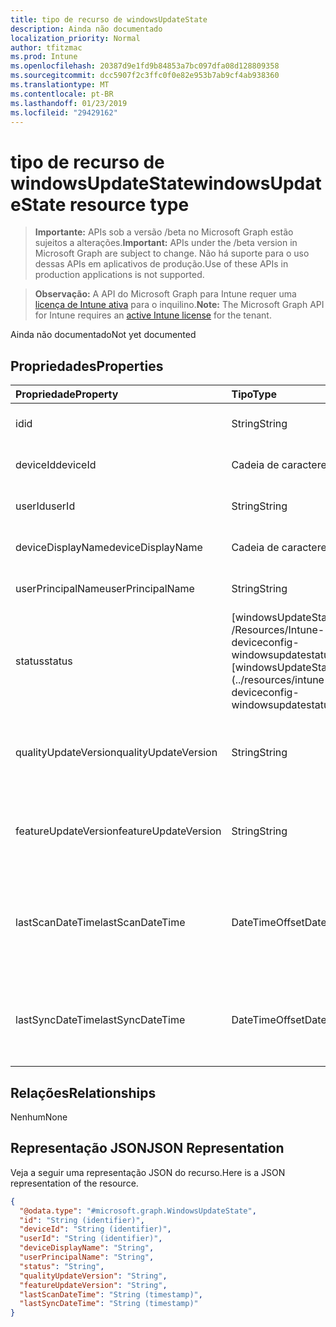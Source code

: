 ```yaml
---
title: tipo de recurso de windowsUpdateState
description: Ainda não documentado
localization_priority: Normal
author: tfitzmac
ms.prod: Intune
ms.openlocfilehash: 20387d9e1fd9b84853a7bc097dfa08d128809358
ms.sourcegitcommit: dcc5907f2c3ffc0f0e82e953b7ab9cf4ab938360
ms.translationtype: MT
ms.contentlocale: pt-BR
ms.lasthandoff: 01/23/2019
ms.locfileid: "29429162"
---
```

# <a name="windowsupdatestate-resource-type"></a><span data-ttu-id="528d3-103">tipo de recurso de windowsUpdateState</span><span class="sxs-lookup"><span data-stu-id="528d3-103">windowsUpdateState resource type</span></span>

> <span data-ttu-id="528d3-104">**Importante:** APIs sob a versão /beta no Microsoft Graph estão sujeitos a alterações.</span><span class="sxs-lookup"><span data-stu-id="528d3-104">**Important:** APIs under the /beta version in Microsoft Graph are subject to change.</span></span> <span data-ttu-id="528d3-105">Não há suporte para o uso dessas APIs em aplicativos de produção.</span><span class="sxs-lookup"><span data-stu-id="528d3-105">Use of these APIs in production applications is not supported.</span></span>

> <span data-ttu-id="528d3-106">**Observação:** A API do Microsoft Graph para Intune requer uma [licença de Intune ativa](https://go.microsoft.com/fwlink/?linkid=839381) para o inquilino.</span><span class="sxs-lookup"><span data-stu-id="528d3-106">**Note:** The Microsoft Graph API for Intune requires an [active Intune license](https://go.microsoft.com/fwlink/?linkid=839381) for the tenant.</span></span>

<span data-ttu-id="528d3-107">Ainda não documentado</span><span class="sxs-lookup"><span data-stu-id="528d3-107">Not yet documented</span></span>

## <a name="properties"></a><span data-ttu-id="528d3-108">Propriedades</span><span class="sxs-lookup"><span data-stu-id="528d3-108">Properties</span></span>
|<span data-ttu-id="528d3-109">Propriedade</span><span class="sxs-lookup"><span data-stu-id="528d3-109">Property</span></span>|<span data-ttu-id="528d3-110">Tipo</span><span class="sxs-lookup"><span data-stu-id="528d3-110">Type</span></span>|<span data-ttu-id="528d3-111">Descrição</span><span class="sxs-lookup"><span data-stu-id="528d3-111">Description</span></span>|
|:---|:---|:---|
|<span data-ttu-id="528d3-112">id</span><span class="sxs-lookup"><span data-stu-id="528d3-112">id</span></span>|<span data-ttu-id="528d3-113">String</span><span class="sxs-lookup"><span data-stu-id="528d3-113">String</span></span>|<span data-ttu-id="528d3-114">Esta é a Id da entidade.</span><span class="sxs-lookup"><span data-stu-id="528d3-114">This is Id of the entity.</span></span>|
|<span data-ttu-id="528d3-115">deviceId</span><span class="sxs-lookup"><span data-stu-id="528d3-115">deviceId</span></span>|<span data-ttu-id="528d3-116">Cadeia de caracteres</span><span class="sxs-lookup"><span data-stu-id="528d3-116">String</span></span>|<span data-ttu-id="528d3-117">A identificação do dispositivo.</span><span class="sxs-lookup"><span data-stu-id="528d3-117">The id of the device.</span></span>|
|<span data-ttu-id="528d3-118">userId</span><span class="sxs-lookup"><span data-stu-id="528d3-118">userId</span></span>|<span data-ttu-id="528d3-119">String</span><span class="sxs-lookup"><span data-stu-id="528d3-119">String</span></span>|<span data-ttu-id="528d3-120">A identificação do usuário.</span><span class="sxs-lookup"><span data-stu-id="528d3-120">The id of the user.</span></span>|
|<span data-ttu-id="528d3-121">deviceDisplayName</span><span class="sxs-lookup"><span data-stu-id="528d3-121">deviceDisplayName</span></span>|<span data-ttu-id="528d3-122">Cadeia de caracteres</span><span class="sxs-lookup"><span data-stu-id="528d3-122">String</span></span>|<span data-ttu-id="528d3-123">Nome de exibição do dispositivo.</span><span class="sxs-lookup"><span data-stu-id="528d3-123">Device display name.</span></span>|
|<span data-ttu-id="528d3-124">userPrincipalName</span><span class="sxs-lookup"><span data-stu-id="528d3-124">userPrincipalName</span></span>|<span data-ttu-id="528d3-125">String</span><span class="sxs-lookup"><span data-stu-id="528d3-125">String</span></span>|<span data-ttu-id="528d3-126">Nome principal do usuário.</span><span class="sxs-lookup"><span data-stu-id="528d3-126">User principal name.</span></span>|
|<span data-ttu-id="528d3-127">status</span><span class="sxs-lookup"><span data-stu-id="528d3-127">status</span></span>|<span data-ttu-id="528d3-128">[windowsUpdateStatus] (.. /Resources/Intune-deviceconfig-windowsupdatestatus.MD)</span><span class="sxs-lookup"><span data-stu-id="528d3-128">[windowsUpdateStatus] (../resources/intune-deviceconfig-windowsupdatestatus.md)</span></span>|<span data-ttu-id="528d3-129">Status de udpate do Windows.</span><span class="sxs-lookup"><span data-stu-id="528d3-129">Windows udpate status.</span></span>|
|<span data-ttu-id="528d3-130">qualityUpdateVersion</span><span class="sxs-lookup"><span data-stu-id="528d3-130">qualityUpdateVersion</span></span>|<span data-ttu-id="528d3-131">String</span><span class="sxs-lookup"><span data-stu-id="528d3-131">String</span></span>|<span data-ttu-id="528d3-132">A versão de atualização de qualidade do dispositivo.</span><span class="sxs-lookup"><span data-stu-id="528d3-132">The Quality Update Version of the device.</span></span>|
|<span data-ttu-id="528d3-133">featureUpdateVersion</span><span class="sxs-lookup"><span data-stu-id="528d3-133">featureUpdateVersion</span></span>|<span data-ttu-id="528d3-134">String</span><span class="sxs-lookup"><span data-stu-id="528d3-134">String</span></span>|<span data-ttu-id="528d3-135">A versão atual de atualização do recurso do dispositivo.</span><span class="sxs-lookup"><span data-stu-id="528d3-135">The current feature update version of the device.</span></span>|
|<span data-ttu-id="528d3-136">lastScanDateTime</span><span class="sxs-lookup"><span data-stu-id="528d3-136">lastScanDateTime</span></span>|<span data-ttu-id="528d3-137">DateTimeOffset</span><span class="sxs-lookup"><span data-stu-id="528d3-137">DateTimeOffset</span></span>|<span data-ttu-id="528d3-138">A data de tempo que o Windows Update Agent foi uma verificação bem-sucedida.</span><span class="sxs-lookup"><span data-stu-id="528d3-138">The date time that the Windows Update Agent did a successful scan.</span></span>|
|<span data-ttu-id="528d3-139">lastSyncDateTime</span><span class="sxs-lookup"><span data-stu-id="528d3-139">lastSyncDateTime</span></span>|<span data-ttu-id="528d3-140">DateTimeOffset</span><span class="sxs-lookup"><span data-stu-id="528d3-140">DateTimeOffset</span></span>|<span data-ttu-id="528d3-141">Última data e hora em que o dispositivo é sincronizado com o Microsoft Intune.</span><span class="sxs-lookup"><span data-stu-id="528d3-141">Last date time that the device sync with with Microsoft Intune.</span></span>|

## <a name="relationships"></a><span data-ttu-id="528d3-142">Relações</span><span class="sxs-lookup"><span data-stu-id="528d3-142">Relationships</span></span>
<span data-ttu-id="528d3-143">Nenhum</span><span class="sxs-lookup"><span data-stu-id="528d3-143">None</span></span>

## <a name="json-representation"></a><span data-ttu-id="528d3-144">Representação JSON</span><span class="sxs-lookup"><span data-stu-id="528d3-144">JSON Representation</span></span>
<span data-ttu-id="528d3-145">Veja a seguir uma representação JSON do recurso.</span><span class="sxs-lookup"><span data-stu-id="528d3-145">Here is a JSON representation of the resource.</span></span>
<!-- {
  "blockType": "resource",
  "keyProperty": "id",
  "@odata.type": "microsoft.graph.WindowsUpdateState"
}
-->
``` json
{
  "@odata.type": "#microsoft.graph.WindowsUpdateState",
  "id": "String (identifier)",
  "deviceId": "String (identifier)",
  "userId": "String (identifier)",
  "deviceDisplayName": "String",
  "userPrincipalName": "String",
  "status": "String",
  "qualityUpdateVersion": "String",
  "featureUpdateVersion": "String",
  "lastScanDateTime": "String (timestamp)",
  "lastSyncDateTime": "String (timestamp)"
}
```


